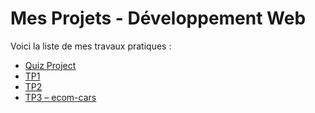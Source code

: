 # Mes Projets - Développement Web

Voici la liste de mes travaux pratiques :

- [Quiz Project](https://github.com/Meryem-Khayati/tp)
- [TP1](https://github.com/Meryem-Khayati/tp1)
- [TP2](https://github.com/Meryem-Khayati/tp2)
- [TP3 – ecom-cars](https://github.com/Meryem-Khayati/ecom-cars)
